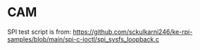 # CAM
SPI test script is from:
https://github.com/sckulkarni246/ke-rpi-samples/blob/main/spi-c-ioctl/spi_sysfs_loopback.c
